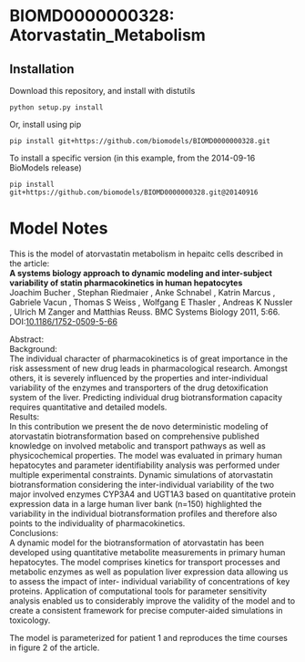 # BIOMD0000000328: Atorvastatin_Metabolism

## Installation

Download this repository, and install with distutils

`python setup.py install`

Or, install using pip

`pip install git+https://github.com/biomodels/BIOMD0000000328.git`

To install a specific version (in this example, from the 2014-09-16 BioModels release)

`pip install git+https://github.com/biomodels/BIOMD0000000328.git@20140916`


# Model Notes


This is the model of atorvastatin metabolism in hepaitc cells described in the
article:  
**A systems biology approach to dynamic modeling and inter-subject variability of statin pharmacokinetics in human hepatocytes**   
Joachim Bucher , Stephan Riedmaier , Anke Schnabel , Katrin Marcus , Gabriele
Vacun , Thomas S Weiss , Wolfgang E Thasler , Andreas K Nussler , Ulrich M
Zanger and Matthias Reuss. BMC Systems Biology 2011, 5:66.
DOI:[10.1186/1752-0509-5-66](http://dx.doi.org/10.1186/1752-0509-5-66)

Abstract:  
Background:  
The individual character of pharmacokinetics is of great importance in the
risk assessment of new drug leads in pharmacological research. Amongst others,
it is severely influenced by the properties and inter-individual variability
of the enzymes and transporters of the drug detoxification system of the
liver. Predicting individual drug biotransformation capacity requires
quantitative and detailed models.  
Results:  
In this contribution we present the de novo deterministic modeling of
atorvastatin biotransformation based on comprehensive published knowledge on
involved metabolic and transport pathways as well as physicochemical
properties. The model was evaluated in primary human hepatocytes and parameter
identifiability analysis was performed under multiple experimental
constraints. Dynamic simulations of atorvastatin biotransformation considering
the inter-individual variability of the two major involved enzymes CYP3A4 and
UGT1A3 based on quantitative protein expression data in a large human liver
bank (n=150) highlighted the variability in the individual biotransformation
profiles and therefore also points to the individuality of pharmacokinetics.  
Conclusions:  
A dynamic model for the biotransformation of atorvastatin has been developed
using quantitative metabolite measurements in primary human hepatocytes. The
model comprises kinetics for transport processes and metabolic enzymes as well
as population liver expression data allowing us to assess the impact of inter-
individual variability of concentrations of key proteins. Application of
computational tools for parameter sensitivity analysis enabled us to
considerably improve the validity of the model and to create a consistent
framework for precise computer-aided simulations in toxicology.

The model is parameterized for patient 1 and reproduces the time courses in
figure 2 of the article.


